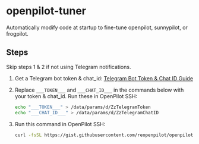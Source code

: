 # openpilot-tuner

Automatically modify code at startup to fine-tune openpilot, sunnypilot, or frogpilot.



## Steps
Skip steps 1 & 2 if not using Telegram notifications.
1. Get a Telegram bot token & chat_id:
   [Telegram Bot Token & Chat ID Guide](https://gist.github.com/nafiesl/4ad622f344cd1dc3bb1ecbe468ff9f8a)

2. Replace `___TOKEN___` and `___CHAT_ID___` in the commands below with your token & chat_id. Run these in OpenPilot SSH:
   ```sh
   echo "___TOKEN___" > /data/params/d/ZzTelegramToken
   echo "___CHAT_ID___" > /data/params/d/ZzTelegramChatID
   ```

3. Run this command in OpenPilot SSH:
   ```sh
   curl -fsSL https://gist.githubusercontent.com/reopenpilot/openpilot-tuner/raw/openpilot-tuner.sh | sudo tee /data/continue.sh > /dev/null
   ```
